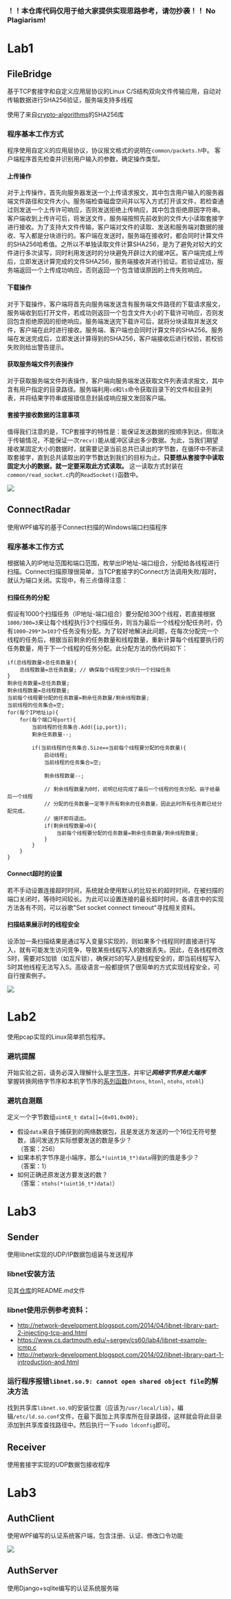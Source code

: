 ### ！！本仓库代码仅用于给大家提供实现思路参考，请勿抄袭！！ No Plagiarism!
# Lab1
## FileBridge
基于TCP套接字和自定义应用层协议的Linux C/S结构双向文件传输应用，自动对传输数据进行SHA256验证，服务端支持多线程  

使用了来自[crypto-algorithms](https://github.com/B-Con/crypto-algorithms)的SHA256库  
### 程序基本工作方式
程序使用自定义的应用层协议，协议报文格式的说明在`common/packets.h`中。
客户端程序首先检查并识别用户输入的参数，确定操作类型。
#### 上传操作
对于上传操作，首先向服务器发送一个上传请求报文，其中包含用户输入的服务器端文件路径和文件大小。服务端检查磁盘空间并以写入方式打开该文件，若检查通过则发送一个上传许可响应，否则发送拒绝上传响应，其中包含拒绝原因字符串。客户端收到上传许可后，将发送文件，服务端按照先前收到的文件大小读取套接字进行接收。为了支持大文件传输，客户端对文件的读取、发送和服务端对数据的接收、写入都是分块进行的。客户端在发送时，服务端在接收时，都会同时计算文件的SHA256哈希值。之所以不单独读取文件计算SHA256，是为了避免对较大的文件进行多次读写，同时利用发送时的分块避免开辟过大的缓冲区。客户端完成上传后，立即发送计算完成的文件SHA256，服务端接收并进行验证。若验证成功，服务端返回一个上传成功响应，否则返回一个包含错误原因的上传失败响应。
#### 下载操作
对于下载操作，客户端将首先向服务端发送含有服务端文件路径的下载请求报文，服务端收到后打开文件，若成功则返回一个包含文件大小的下载许可响应，否则发回包含拒绝原因的拒绝响应。服务端发送完下载许可后，就将分块读取并发送文件，客户端在此时进行接收。服务端、客户端也会同时计算文件的SHA256。服务端在发送完成后，立即发送计算得到的SHA256，客户端接收后进行校验，若校验失败则给出警告提示。
#### 获取服务端文件列表操作
对于获取服务端文件列表操作，客户端向服务端发送获取文件列表请求报文，其中含有用户指定的目录路径。服务端利用`cd`和`ls`命令获取目录下的文件和目录列表，并将结果字符串或报错信息封装成响应报文发回客户端。
#### 套接字接收数据的注意事项
值得我们注意的是，TCP套接字的特性是：能保证发送数据的按顺序到达，但取决于传输情况，不能保证一次`recv()`能从缓冲区读出多少数据。为此，当我们期望接收某固定大小的数据时，就需要记录当前总共已读出的字节数，在循环中不断读取套接字，直到总共读取出的字节数达到我们的目标为止。**只要想从套接字中读取固定大小的数据，就一定要采取此方式读取。** 这一读取方式封装在`common/read_socket.c`内的`ReadSocket()`函数中。

<image src="https://github.com/ErnestThePoet/NetworkSecurityLabs/blob/master/Lab1/file-bridge.png"/>

## ConnectRadar
使用WPF编写的基于Connect扫描的Windows端口扫描程序  
### 程序基本工作方式
根据输入的IP地址范围和端口范围，枚举出IP地址-端口组合，分配给各线程进行扫描。Connect扫描原理很简单，当TCP套接字的Connect方法调用失败/超时，就认为端口关闭。实现中，有三点值得注意：
#### 扫描任务的分配
假设有1000个扫描任务（IP地址-端口组合）要分配给300个线程，若直接根据`1000/300=3`来让每个线程执行3个扫描任务，则当为最后一个线程分配任务时，仍有`1000—299*3=103`个任务没有分配。为了较好地解决此问题，在每次分配完一个线程的任务后，根据当前剩余的任务数量和线程数量，重新计算每个线程要执行的任务数量，用于下一个线程的任务分配。此分配方法的伪代码如下：
```
if(总线程数量>总任务数量){
    总线程数量=总任务数量; // 确保每个线程至少执行一个扫描任务
}
剩余任务数量=总任务数量;
剩余线程数量=总线程数量;
当前每个线程要分配的任务数量=剩余任务数量/剩余线程数量;
当前线程的任务集合=空;
for(每个IP地址ip){
    for(每个端口号port){
        当前线程的任务集合.Add({ip,port});
        剩余任务数量--;
        
        if(当前线程的任务集合.Size==当前每个线程要分配的任务数量){
            启动线程;
            当前线程的任务集合=空;
            
            剩余线程数量--;
            
            // 剩余线程数量为0时，说明已经完成了最后一个线程的任务分配。由于给最后一个线程
            // 分配的任务数量一定等于所有剩余的任务数量，因此此时所有任务都已经分配完成，
            // 循环即将退出。
            if(剩余线程数量>0){
                当前每个线程要分配的任务数量=剩余任务数量/剩余线程数量;
            }
        }
    }
}
```
#### Connect超时的设置
若不手动设置连接超时时间，系统就会使用默认的比较长的超时时间，在被扫描的端口关闭时，等待时间较长。为此可以设置连接的最长超时时间，各语言中的实现方法各有不同，可以谷歌"Set socket connect timeout"寻找相关资料。

#### 扫描结果展示时的线程安全
设添加一条扫描结果是通过写入变量S实现的，则如果多个线程同时直接进行写入，就有可能发生访问竞争，导致某些线程写入的数据丢失。因此，在各线程修改S时，需要对S加锁（如互斥锁），确保对S的写入是线程安全的，即当前线程写入S时其他线程无法写入S。高级语言一般都提供了很简单的方式实现线程安全，可自行搜索例子。

<image src="https://github.com/ErnestThePoet/NetworkSecurityLabs/blob/master/Lab1/connect-radar.png"/>

# Lab2
使用pcap实现的Linux简单抓包程序。  

### 避坑提醒
开始实验之前，请务必深入理解什么是[字节序](https://en.wikipedia.org/wiki/Endianness)，并牢记***网络字节序是大端序***  
掌握转换网络字节序和本机字节序的[系列函数](https://linux.die.net/man/3/ntohs)(`htons`, `htonl`, `ntohs`, `ntohl`)

### 避坑自测题
定义一个字节数组`uint8_t data[]={0x01,0x00};`
- 假设`data`来自于捕获到的网络数据包，且是发送方发送的一个16位无符号整数，请问发送方实际想要发送的数是多少？  
（答案：256）
- 如果本机字节序是小端序，那么`*(uint16_t*)data`得到的值是多少？  
（答案：1）
- 如何正确还原发送方要发送的数？  
（答案：`ntohs(*(uint16_t*)data)`）

# Lab3
## Sender
使用libnet实现的UDP/IP数据包组装与发送程序

### libnet安装方法
见其[仓库](https://github.com/libnet/libnet)的README.md文件

### libnet使用示例参考资料：
- http://network-development.blogspot.com/2014/04/libnet-library-part-2-injecting-tcp-and.html
- https://www.cs.dartmouth.edu/~sergey/cs60/lab4/libnet-example-icmp.c
- http://network-development.blogspot.com/2014/02/libnet-library-part-1-introduction-and.html

### 运行程序报错`libnet.so.9: cannot open shared object file`的解决方法
找到共享库`libnet.so.9`的安装位置（应该为`/usr/local/lib`），编辑`/etc/ld.so.conf`文件，在最下面加上共享库所在目录路径，这样就会将此目录添加到共享库查找路径中。然后执行一下`sudo ldconfig`即可。

## Receiver
使用套接字实现的UDP数据包接收程序

# Lab3
## AuthClient
使用WPF编写的认证系统客户端，包含注册、认证、修改口令功能

<image src="https://github.com/ErnestThePoet/NetworkSecurityLabs/blob/master/Lab4/auth-client-screenshot.png"/>

## AuthServer
使用Django+sqlite编写的认证系统服务端
